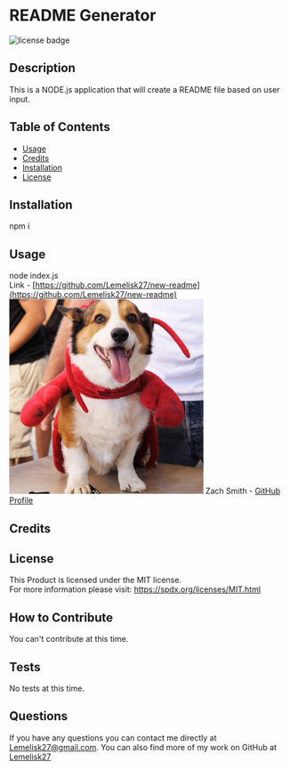 # README Generator
![license badge](https://img.shields.io/badge/license-MIT-blue)
## Description
This is a NODE.js application that will create a README file based on user input.
## Table of Contents
- [Usage](#usage)
- [Credits](#credits)
- [Installation](#installation)
- [License](#license)
## Installation
npm i
## Usage
node index.js  
Link - [https://github.com/Lemelisk27/new-readme](https://github.com/Lemelisk27/new-readme)  
![Screenshot](assets/images/screenshot.png)
Zach Smith - [GitHub Profile](https://github.com/Lemelisk27@gmail.com)  
## Credits
## License
This Product is licensed under the MIT license.  
For more information please visit: https://spdx.org/licenses/MIT.html
## How to Contribute  
You can't contribute at this time.
## Tests  
No tests at this time.
## Questions  
If you have any questions you can contact me directly at Lemelisk27@gmail.com. You can also find more of my work on GitHub at [Lemelisk27](https://github.com/Lemelisk27)